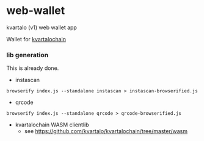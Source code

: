# web-wallet
kvartalo (v1) web wallet app

Wallet for [kvartalochain](https://github.com/kvartalo/kvartalochain)


### lib generation
This is already done.

- instascan
```
browserify index.js --standalone instascan > instascan-browserified.js
```

- qrcode
```
browserify index.js --standalone qrcode > qrcode-browserified.js
```

- kvartalochain WASM clientlib
	- see https://github.com/kvartalo/kvartalochain/tree/master/wasm
